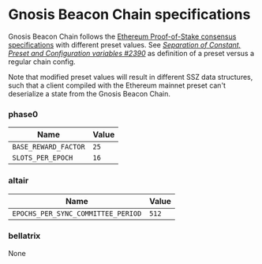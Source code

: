 # Gnosis Beacon Chain specifications

Gnosis Beacon Chain follows the [Ethereum Proof-of-Stake consensus specifications](https://github.com/ethereum/consensus-specs) with different preset values. See [_Separation of Constant, Preset and Configuration variables #2390_](https://github.com/ethereum/consensus-specs/pull/2390) as definition of a preset versus a regular chain config.

Note that modified preset values will result in different SSZ data structures, such that a client compiled with the Ethereum mainnet preset can't deserialize a state from the Gnosis Beacon Chain.

### phase0

| Name                 | Value |
| -------------------- | ----- |
| `BASE_REWARD_FACTOR` | `25`  |
| `SLOTS_PER_EPOCH`    | `16`  |

### altair

| Name                               | Value |
| ---------------------------------- | ----- |
| `EPOCHS_PER_SYNC_COMMITTEE_PERIOD` | `512` |

### bellatrix

None
